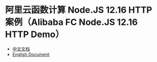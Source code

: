 # 阿里云函数计算 Node.JS 12.16 HTTP 案例（Alibaba FC Node.JS 12.16 HTTP Demo）

- [中文文档](./readme_zh.md)
- [English Document](./readme_en.md)
